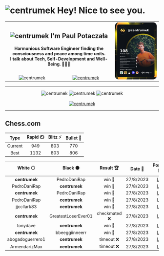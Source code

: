 <h1>
  <img
    src="https://emojis.slackmojis.com/emojis/images/1531849430/4246/blob-sunglasses.gif"
    width="30"
    alt="centrumek"
  />
  Hey! Nice to see you.
</h1>

<table>
  <tbody>
    <tr>
      <td align="center" width="70%" colspan="2">
        <h2>
          <img
            src="https://raw.githubusercontent.com/MartinHeinz/MartinHeinz/master/wave.gif"
            width="30px"
            alt="centrumek"
          />
          I'm Paul Potaczała
        </h2>
        <h4>
          Harmonious Software Engineer finding the consciousness and peace among time units.
          <br/>
          I talk about Tech, Self-Development and Well-Being. 🌿🧘🚀
        </h4>
      </td>
      <td width="30%" rowspan="2">
        <a href="https://app.daily.dev/centrumek">
          <img
            src="./devcard.png"
            alt="centrumek"
          />
        </a>
      </td>
    </tr>
    <tr align="center">
      <td>
        <img
          src="https://komarev.com/ghpvc/?username=centrumek&label=visitors&color=0e75b6&style=flat"
          alt="centrumek"
        >
      </td>
      <td>
        <a href="https://stackoverflow.com/users/14496012/centrumek">
          <img
            src="https://stackoverflow.com/users/flair/14496012.png?theme=dark"
            alt="centrumek"
          >
        </a>
      </td>
    </tr>
  </tbody>
</table>

---
<div align="center">
  <img 
    src="https://github-readme-stats.vercel.app/api?username=centrumek&show_icons=true&count_private=true&theme=darcula&hide_border=true&hide=issues,contribs&bg_color=00000000"
    alt="centrumek"
  />
  <img
    src="https://github-readme-stats.vercel.app/api/top-langs/?username=centrumek&layout=compact&hide_border=true&theme=darcula&bg_color=00000000&langs_count=6&exclude_repo=air-statistic-app"
    alt="centrumek"
  />
  <img 
    src="https://github-readme-streak-stats.herokuapp.com?user=centrumek&theme=darcula&hide_border=true&background=FFFFFF00"
    alt="centrumek"
  />
  <br/>
  <br/>
  <a href="https://www.buymeacoffee.com/centrumek">
    <img
      src="https://cdn.buymeacoffee.com/buttons/v2/default-orange.png"
      height="50"
      width="210"
      alt="centrumek"
    />
  </a>
</div>

---

## Chess.com

<!--START_SECTION:chessStats-->
<!-- Automatically generated with https://github.com/Balastrong/chess-stats-action -->

| Type | Rapid ⏲️ | Blitz ⚡ | Bullet 🔫 |
|:---:|:---:|:---:|:---:|
| Current | 949 | 803 | 770 |
| Best | 1132 | 803 | 806 |

| White ⚪ | Black ⚫ | Result 🏆 | Date 📅 | Position 🗺️ | Type 🕕 |
|:---:|:---:|:---:|:---:|:---:|:---:|
| **centrumek** | PedroDaniRap | win 🥇 | 27/8/2023 | <a href="http://www.ee.unb.ca/cgi-bin/tervo/fen.pl?select=8/8/8/7p/R6R/5k1K/8/8 b - -">Link</a> | Blitz |
| PedroDaniRap | **centrumek** | win 🥇 | 27/8/2023 | <a href="http://www.ee.unb.ca/cgi-bin/tervo/fen.pl?select=8/p3k3/8/1P5p/pR6/3P4/2Kn3r/8 w - -">Link</a> | Blitz |
| **centrumek** | PedroDaniRap | win 🥇 | 27/8/2023 | <a href="http://www.ee.unb.ca/cgi-bin/tervo/fen.pl?select=8/R7/6p1/4pp2/4kP1P/5pP1/5K2/4R3 b - -">Link</a> | Blitz |
| PedroDaniRap | **centrumek** | win 🥇 | 27/8/2023 | <a href="http://www.ee.unb.ca/cgi-bin/tervo/fen.pl?select=1Q6/5pk1/7p/p5p1/6Pq/5P1K/1Pr4P/8 w - -">Link</a> | Blitz |
| jjccllark83 | **centrumek** | win 🥇 | 27/8/2023 | <a href="http://www.ee.unb.ca/cgi-bin/tervo/fen.pl?select=8/8/8/8/8/3K4/pk6/2r5 w - -">Link</a> | Blitz |
| **centrumek** | GreatestLoserEver01 | checkmated ❌ | 27/8/2023 | <a href="http://www.ee.unb.ca/cgi-bin/tervo/fen.pl?select=7K/5kq1/8/8/8/8/8/8 w - -">Link</a> | Blitz |
| tonydave | **centrumek** | win 🥇 | 27/8/2023 | <a href="http://www.ee.unb.ca/cgi-bin/tervo/fen.pl?select=r4r2/p7/nkp1QP1p/1p6/4p1P1/7P/PPP5/2KR4 w - -">Link</a> | Bullet |
| **centrumek** | bbeeggiinneerr | win 🥇 | 27/8/2023 | <a href="http://www.ee.unb.ca/cgi-bin/tervo/fen.pl?select=7k/pp4pp/2q1n3/8/8/8/PP5P/1K6 b - -">Link</a> | Bullet |
| abogadoguerrero1 | **centrumek** | timeout ❌ | 27/8/2023 | <a href="http://www.ee.unb.ca/cgi-bin/tervo/fen.pl?select=3q4/1Q6/R2pp3/1kp5/3pP2b/3P4/1PP2r1P/4K3 b - -">Link</a> | Bullet |
| ArmendarizMax | **centrumek** | timeout ❌ | 27/8/2023 | <a href="http://www.ee.unb.ca/cgi-bin/tervo/fen.pl?select=4kQ2/pp4p1/7p/8/8/7P/1r4P1/5RK1 b - -">Link</a> | Bullet |

<!--END_SECTION:chessStats-->

<!--
**centrumek/centrumek** is a ✨ _special_ ✨ repository because its `README.md` (this file) appears on your GitHub profile.

Here are some ideas to get you started:

- 🔭 I’m currently working on ...
- 🌱 I’m currently learning ...
- 👯 I’m looking to collaborate on ...
- 🤔 I’m looking for help with ...
- 💬 Ask me about ...
- 📫 How to reach me: ...
- 😄 Pronouns: ...
- ⚡ Fun fact: ...
-->
